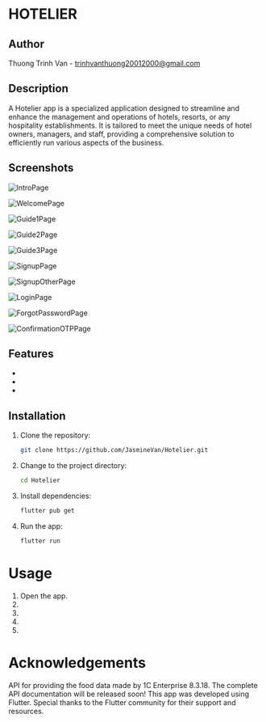 # HOTELIER

## Author
Thuong Trinh Van - trinhvanthuong20012000@gmail.com

## Description
A Hotelier app is a specialized application designed to streamline and enhance the management and operations of hotels, resorts, or any hospitality establishments. It is tailored to meet the unique needs of hotel owners, managers, and staff, providing a comprehensive solution to efficiently run various aspects of the business.

## Screenshots

![IntroPage](IntroPage.png)

![WelcomePage](WelcomePage.png)

![Guide1Page](Guide1Page.png)

![Guide2Page](Guide2Page.png)

![Guide3Page](Guide3Page.png)

![SignupPage](SignupPage.png)

![SignupOtherPage](SignupOtherPage.png)

![LoginPage](LoginPage.png)

![ForgotPasswordPage](ForgotPasswordPage.png)

![ConfirmationOTPPage](ConfirmationOTPPage.png)

## Features

- 
- 
- 

## Installation

1. Clone the repository:

   ```bash
   git clone https://github.com/JasmineVan/Hotelier.git

2. Change to the project directory:

   ```bash
   cd Hotelier

3. Install dependencies:

   ```bash
   flutter pub get

4. Run the app:

   ```bash
   flutter run

# Usage
1. Open the app.
2. 
3. 
4. 
5. 

# Acknowledgements
API for providing the food data made by 1C Enterprise 8.3.18. 
The complete API documentation will be released soon!
This app was developed using Flutter.
Special thanks to the Flutter community for their support and resources.
